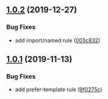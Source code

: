 ## [1.0.2](https://github.com/sweetalert2/eslint-config/compare/v1.0.1...v1.0.2) (2019-12-27)


### Bug Fixes

* add import/named rule ([003c832](https://github.com/sweetalert2/eslint-config/commit/003c8320284ddfb46393c02fa58d5c4bd6f357bb))

## [1.0.1](https://github.com/sweetalert2/eslint-config/compare/v1.0.0...v1.0.1) (2019-11-13)


### Bug Fixes

* add prefer-template rule ([9f0275c](https://github.com/sweetalert2/eslint-config/commit/9f0275c6b1f5902bcbca666fd6a7c8e46f740160))

